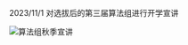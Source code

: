
2023/11/1 对选拔后的第三届算法组进行开学宣讲 

![算法组秋季宣讲]([https://github.com/Ar-Gas/seab-aig.github.io/assets/111374823/247e127c-633b-40ae-ae0a-8c244370a0fb](https://raw.githubusercontent.com/Ar-Gas/Ar-Gas.github.io/main/photo/1714799374873.jpg))
